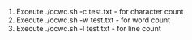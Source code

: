 1. Exceute ./ccwc.sh -c test.txt - for character count 
2. Execute ./ccwc.sh -w test.txt - for word count 
3. Execute ./ccwc.sh -l test.txt - for line count 
